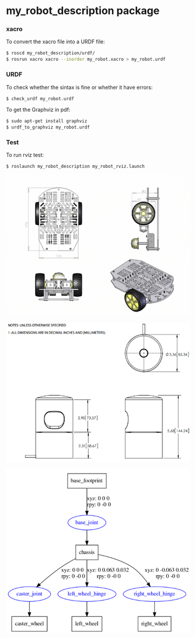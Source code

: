 # my_robot_description package

### xacro

To convert the xacro file into a URDF file:
```bash
$ roscd my_robot_description/urdf/
$ rosrun xacro xacro --inorder my_robot.xacro > my_robot.urdf
```

### URDF

To check whether the sintax is fine or whether it have errors:
```bash
$ check_urdf my_robot.urdf
```

To get the Graphviz in pdf:
```bash
$ sudo apt-get install graphviz
$ urdf_to_graphviz my_robot.urdf
```

### Test

To run rviz test:
```bash
$ roslaunch my_robot_description my_robot_rviz.launch
```

![Chassis](../resources/robot_chassis.jpg)

![Velodyne](../resources/velodyne_drawing.png)

![GraphViz](../resources/graphviz.png)
